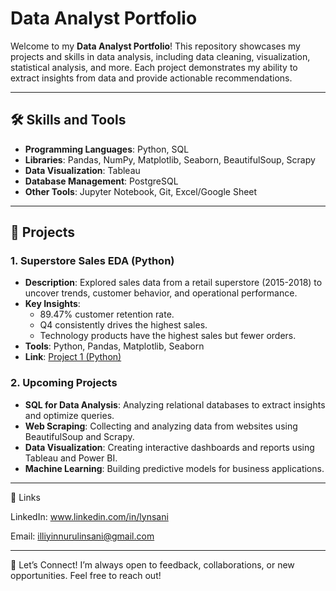 # Data Analyst Portfolio  

Welcome to my **Data Analyst Portfolio**! This repository showcases my projects and skills in data analysis, including data cleaning, visualization, statistical analysis, and more. Each project demonstrates my ability to extract insights from data and provide actionable recommendations.  

---

## 🛠️ Skills and Tools  
- **Programming Languages**: Python, SQL  
- **Libraries**: Pandas, NumPy, Matplotlib, Seaborn, BeautifulSoup, Scrapy  
- **Data Visualization**: Tableau 
- **Database Management**: PostgreSQL  
- **Other Tools**: Jupyter Notebook, Git, Excel/Google Sheet  

---

## 📂 Projects  

### 1. **Superstore Sales EDA (Python)**  
- **Description**: Explored sales data from a retail superstore (2015-2018) to uncover trends, customer behavior, and operational performance.  
- **Key Insights**:  
  - 89.47% customer retention rate.  
  - Q4 consistently drives the highest sales.  
  - Technology products have the highest sales but fewer orders.  
- **Tools**: Python, Pandas, Matplotlib, Seaborn  
- **Link**: [Project 1 (Python)](https://github.com/lynsani/data-analyst-portfolio/tree/2d54a032d280aac9f14f7a0a7b2426ec8b7e6bc4/Project%201%20(Python))

### 2. **Upcoming Projects**  
- **SQL for Data Analysis**: Analyzing relational databases to extract insights and optimize queries.  
- **Web Scraping**: Collecting and analyzing data from websites using BeautifulSoup and Scrapy.  
- **Data Visualization**: Creating interactive dashboards and reports using Tableau and Power BI.  
- **Machine Learning**: Building predictive models for business applications.

---

🔗 Links

LinkedIn: www.linkedin.com/in/lynsani

Email: illiyinnurulinsani@gmail.com

--- 
🙌 Let’s Connect!
I’m always open to feedback, collaborations, or new opportunities. Feel free to reach out!


